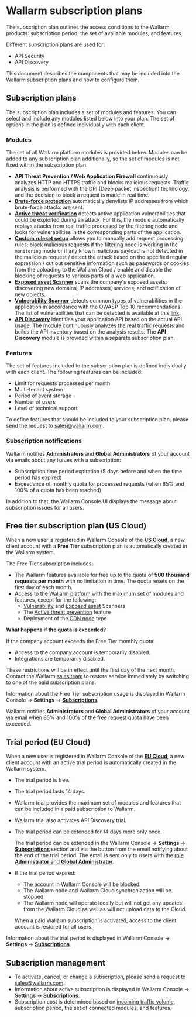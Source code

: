 # Wallarm subscription plans

The subscription plan outlines the access conditions to the Wallarm products: subscription period, the set of available modules, and features.

Different subscription plans are used for:

* API Security
* API Discovery

This document describes the components that may be included into the Wallarm subscription plans and how to configure them.

## Subscription plans

The subscription plan includes a set of modules and features. You can select and include any modules listed below into your plan. The set of options in the plan is defined individually with each client.

### Modules

The set of all Wallarm platform modules is provided below. Modules can be added to any subscription plan additionally, so the set of modules is not fixed within the subscription plan.

* **API Threat Prevention / Web Application Firewall** continuously analyzes HTTP and HTTPS traffic and blocks malicious requests. Traffic analysis is performed with the DPI (Deep packet inspection) technology, and the decision to block a request is made in real time.
* **[Brute-force protection](../admin-en/configuration-guides/protecting-against-bruteforce.md)** automatically denylists IP addresses from which brute-force attacks are sent.
* **[Active threat verification](../about-wallarm/detecting-vulnerabilities.md#active-threat-verification)** detects active application vulnerabilities that could be exploited during an attack. For this, the module automatically replays attacks from real traffic processed by the filtering node and looks for vulnerabilities in the corresponding parts of the application.
* **[Custom ruleset setup](../user-guides/rules/compiling.md)** allows you to manually add request processing rules: block malicious requests if the filtering node is working in the `monitoring` mode or if any known malicious payload is not detected in the malicious request / detect the attack based on the specified regular expression / cut out sensitive information such as passwords or cookies from the uploading to the Wallarm Cloud / enable and disable the blocking of requests to various parts of a web application.
* **[Exposed asset Scanner](../user-guides/scanner/check-scope.md)** scans the company's exposed assets: discovering new domains, IP addresses, services, and notification of new objects.
* **[Vulnerability Scanner](../about-wallarm/detecting-vulnerabilities.md#vulnerability-scanner)** detects common types of vulnerabilities in the application in accordance with the OWASP Top 10 recommendations. The list of vulnerabilities that can be detected is available at this [link](../attacks-vulns-list.md).
* **[API Discovery](../about-wallarm/api-discovery.md)** identifies your application API based on the actual API usage. The module continuously analyzes the real traffic requests and builds the API inventory based on the analysis results. The **API Discovery** module is provided within a separate subscription plan.

### Features

The set of features included to the subscription plan is defined individually with each client. The following features can be included:

* Limit for requests processed per month
* Multi-tenant system
* Period of event storage
* Number of users
* Level of technical support

To define features that should be included to your subscription plan, please send the request to [sales@wallarm.com](mailto:sales@wallarm.com). 

### Subscription notifications

Wallarm notifies **Administrators** and **Global Administrators** of your account via emails about any issues with a subscription:

* Subscription time period expiration (5 days before and when the time period has expired)
* Exceedance of monthly quota for processed requests (when 85% and 100% of a quota has been reached)

In addition to that, the Wallarm Console UI displays the message about subscription issues for all users.

## Free tier subscription plan (US Cloud)

When a new user is registered in Wallarm Console of the **[US Cloud](overview.md#cloud)**, a new client account with a **Free Tier** subscription plan is automatically created in the Wallarm system.

The Free Tier subscription includes:

* The Wallarm features available for free up to the quota of **500 thousand requests per month** with no limitation in time. The quota resets on the first day of each month.
* Access to the Wallarm platform with the maximum set of modules and features, except for the following:
    * [Vulnerability](detecting-vulnerabilities.md#vulnerability-scanner) and [Exposed asset](../user-guides/scanner/check-scope.md) Scanners
    * The [Active threat prevention](detecting-vulnerabilities.md#active-threat-verification) feature
    * Deployment of the [CDN node](../installation/cdn-node.md) type

**What happens if the quota is exceeded?**

If the company account exceeds the Free Tier monthly quota:

* Access to the company account is temporarily disabled.
* Integrations are temporarily disabled.

These restrictions will be in effect until the first day of the next month. Contact the Wallarm [sales team](mailto:sales@wallarm.com) to restore service immediately by switching to one of the paid subscription plans.

Information about the Free Tier subscription usage is displayed in Wallarm Console → **Settings** → [**Subscriptions**](../user-guides/settings/subscriptions.md).

Wallarm notifies **Administrators** and **Global Administrators** of your account via email when 85% and 100% of the free request quota have been exceeded.

## Trial period (EU Cloud)

When a new user is registered in Wallarm Console of the **[EU Cloud](overview.md#cloud)**, a new client account with an active trial period is automatically created in the Wallarm system.

* The trial period is free.
* The trial period lasts 14 days.
* Wallarm trial provides the maximum set of modules and features that can be included in a paid subscription to Wallarm.
* Wallarm trial also activates API Discovery trial.
* The trial period can be extended for 14 days more only once.

    The trial period can be extended in the Wallarm Console → **Settings** → [**Subscriptions**](../user-guides/settings/subscriptions.md) section and via the button from the email notifying about the end of the trial period. The email is sent only to users with the [role **Administrator** and **Global Administrator**](../user-guides/settings/users.md#user-roles).
* If the trial period expired:

    * The account in Wallarm Console will be blocked.
    * The Wallarm node and Wallarm Cloud synchronization will be stopped.
    * The Wallarm node will operate locally but will not get any updates from the Wallarm Cloud as well as will not upload data to the Cloud.
    
    When a paid Wallarm subscription is activated, access to the client account is restored for all users.

Information about the trial period is displayed in Wallarm Console → **Settings** → [**Subscriptions**](../user-guides/settings/subscriptions.md).

## Subscription management

* To activate, cancel, or change a subscription, please send a request to [sales@wallarm.com](mailto:sales@wallarm.com).
* Information about active subscription is displayed in Wallarm Console → **Settings** → [**Subscriptions**](../user-guides/settings/subscriptions.md).
* Subscription cost is determined based on [incoming traffic volume](../admin-en/operation/learn-incoming-request-number.md), subscription period, the set of connected modules, and features.
